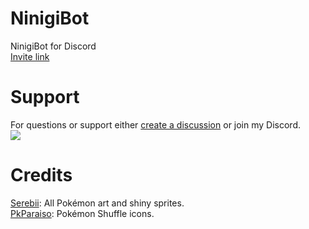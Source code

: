 # NinigiBot
NinigiBot for Discord  
<a href="https://discordapp.com/oauth2/authorize?client_id=592760951103684618&scope=bot&permissions=8">Invite link</a>

# Support
For questions or support either [create a discussion](https://github.com/Glazelf/NinigiBot/discussions/categories/questions) or join my Discord.  
[<img src="https://canary.discordapp.com/api/guilds/549214833858576395/widget.png?style=banner2">](https://discord.gg/2gkybyu)

# Credits
[Serebii](https://serebii.net): All Pokémon art and shiny sprites.  
[PkParaiso](https://www.pkparaiso.com/): Pokémon Shuffle icons.

